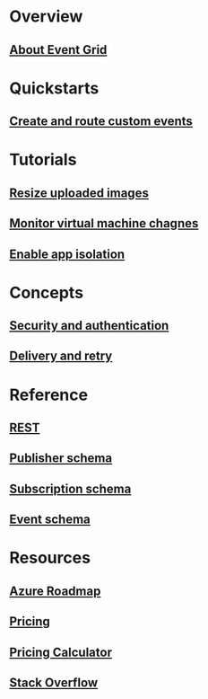 # Overview
## [About Event Grid](overview.md)

# Quickstarts
## [Create and route custom events](custom-event-quickstart.md)

# Tutorials
## [Resize uploaded images]()
## [Monitor virtual machine chagnes](monitor-virtual-machine-changes-event-grid-logic-app.md)
## [Enable app isolation]()

# Concepts
## [Security and authentication](security-authentication.md)
## [Delivery and retry](delivery-and-retry.md)

# Reference
## [REST]()
## [Publisher schema](publisher-registration-schema.md)
## [Subscription schema](subscription-creation-schema.md)
## [Event schema](event-schema.md)

# Resources
## [Azure Roadmap](https://azure.microsoft.com/roadmap/)
## [Pricing](https://azure.microsoft.com/pricing/details/event-grid/)
## [Pricing Calculator](https://azure.microsoft.com/pricing/calculator/)
## [Stack Overflow](http://stackoverflow.com/questions/tagged/azure-event-grid)